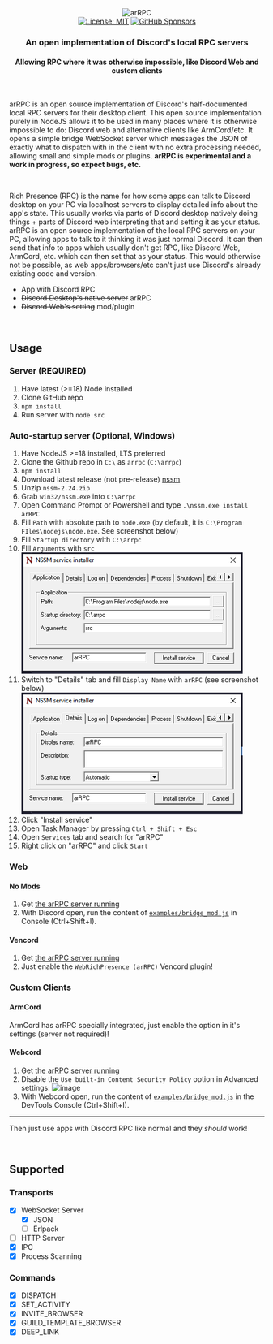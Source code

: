  <div align="center">
  <picture>
    <source media="(prefers-color-scheme: dark)" srcset="https://user-images.githubusercontent.com/19228318/202900211-95e8474b-edbb-4048-ba0b-a581a6d57fc4.png" width=300>
    <img alt="arRPC" src="https://user-images.githubusercontent.com/19228318/203024061-064fc015-9096-40c3-9786-ad23d90414a6.png" width=300>
  </picture> <br>
  <a href="https://choosealicense.com/licenses/mit/l"><img alt="License: MIT" src="https://img.shields.io/badge/License-MIT-blue.svg"></a>
  <a href="https://github.com/sponsors/CanadaHonk"><img alt="GitHub Sponsors" src="https://img.shields.io/github/sponsors/CanadaHonk?label=Sponsors&logo=github"></a>
  <h3>An open implementation of Discord's local RPC servers</h3>
  <h4>Allowing RPC where it was otherwise impossible, like Discord Web and custom clients</h4>
</div>

<br>

arRPC is an open source implementation of Discord's half-documented local RPC servers for their desktop client. This open source implementation purely in NodeJS allows it to be used in many places where it is otherwise impossible to do: Discord web and alternative clients like ArmCord/etc. It opens a simple bridge WebSocket server which messages the JSON of exactly what to dispatch with in the client with no extra processing needed, allowing small and simple mods or plugins. **arRPC is experimental and a work in progress, so expect bugs, etc.**

<br>

Rich Presence (RPC) is the name for how some apps can talk to Discord desktop on your PC via localhost servers to display detailed info about the app's state. This usually works via parts of Discord desktop natively doing things + parts of Discord web interpreting that and setting it as your status. arRPC is an open source implementation of the local RPC servers on your PC, allowing apps to talk to it thinking it was just normal Discord. It can then send that info to apps which usually don't get RPC, like Discord Web, ArmCord, etc. which can then set that as your status. This would otherwise not be possible, as web apps/browsers/etc can't just use Discord's already existing code and version.

- App with Discord RPC
- ~~Discord Desktop's native server~~ arRPC
- ~~Discord Web's setting~~ mod/plugin

<br>

## Usage

### Server (**REQUIRED**)
1. Have latest (>=18) Node installed
2. Clone GitHub repo
3. `npm install`
4. Run server with `node src`

### Auto-startup server (Optional, Windows)
1. Have NodeJS >=18 installed, LTS preferred
2. Clone the Github repo in `C:\` as `arrpc` (`C:\arrpc`)
3. `npm install`
4. Download latest release (not pre-release) [nssm](https://nssm.cc/download)
5. Unzip `nssm-2.24.zip`
6. Grab `win32/nssm.exe` into `C:\arrpc`
7. Open Command Prompt or Powershell and type `.\nssm.exe install arRPC`
8. Fill `Path` with absolute path to `node.exe` (by default, it is `C:\Program FIles\nodejs\node.exe`. See screenshot below)
9. Fill `Startup directory` with `C:\arrpc`
10. FIll `Arguments` with `src` <br> ![arrpc-auto-server #1](assets/arrpc-auto-server-1.png)
11. Switch to "Details" tab and fill `Display Name` with `arRPC` (see screenshot below) ![arrpc-auto-server #2](assets/arrpc-auto-server-2.png)
12. Click "Install service"
13. Open Task Manager by pressing `Ctrl + Shift + Esc`
14. Open `Services` tab and search for "arRPC"
15. Right click on "arRPC" and click `Start`

### Web
#### No Mods
1. Get [the arRPC server running](#server-required)
2. With Discord open, run the content of [`examples/bridge_mod.js`](examples/bridge_mod.js) in Console (Ctrl+Shift+I).

#### Vencord
1. Get [the arRPC server running](#server-required)
2. Just enable the `WebRichPresence (arRPC)` Vencord plugin!

### Custom Clients

#### ArmCord
ArmCord has arRPC specially integrated, just enable the option in it's settings (server not required)!

#### Webcord
1. Get [the arRPC server running](#server-required)
2. Disable the `Use built-in Content Security Policy` option in Advanced settings: ![image](https://user-images.githubusercontent.com/19228318/202926723-93b772fc-f37d-47d4-81fd-b11c5d4051e8.png)
3. With Webcord open, run the content of [`examples/bridge_mod.js`](examples/bridge_mod.js) in the DevTools Console (Ctrl+Shift+I).

---

Then just use apps with Discord RPC like normal and they *should* work!

<br>

## Supported

### Transports
- [X] WebSocket Server
  - [X] JSON
  - [ ] Erlpack
- [ ] HTTP Server
- [X] IPC
- [X] Process Scanning

### Commands
- [X] DISPATCH
- [X] SET_ACTIVITY
- [X] INVITE_BROWSER
- [X] GUILD_TEMPLATE_BROWSER
- [X] DEEP_LINK
